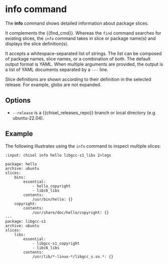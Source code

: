 # info command

The **info** command shows detailed information about package slices.

It complements the {{find_cmd}}. Whereas the `find` command searches for existing
slices, the `info` command takes in slice or package name(s) and displays the
slice definition(s).

It accepts a whitespace-separated list of strings. The list can be
composed of package names, slice names, or a combination of both. The
default output format is YAML. When multiple arguments are provided,
the output is a list of YAML documents separated by a `---` line.

Slice definitions are shown according to their definition in
the selected release. For example, globs are not expanded.


## Options

- `--release` is a {{chisel_releases_repo}} branch or local directory (e.g. ubuntu-22.04).

## Example

The following illustrates using the `info` command to inspect multiple slices:

```{terminal}
:input: chisel info hello libgcc-s1_libs 2>logs

package: hello
archive: ubuntu
slices:
    bins:
        essential:
            - hello_copyright
            - libc6_libs
        contents:
            /usr/bin/hello: {}
    copyright:
        contents:
            /usr/share/doc/hello/copyright: {}
---
package: libgcc-s1
archive: ubuntu
slices:
    libs:
        essential:
            - libgcc-s1_copyright
            - libc6_libs
        contents:
            /usr/lib/*-linux-*/libgcc_s.so.*: {}
```
